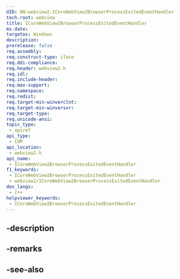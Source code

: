 ```yaml
---
UID: NN:webview2.ICoreWebView2BrowserProcessExitedEventHandler
tech.root: webview
title: ICoreWebView2BrowserProcessExitedEventHandler
ms.date: 
targetos: Windows
description: 
prerelease: false
req.assembly: 
req.construct-type: iface
req.ddi-compliance: 
req.header: webview2.h
req.idl: 
req.include-header: 
req.max-support: 
req.namespace: 
req.redist: 
req.target-min-winverclnt: 
req.target-min-winversvr: 
req.target-type: 
req.unicode-ansi: 
topic_type:
 - apiref
api_type:
 - COM
api_location:
 - webview2.h
api_name:
 - ICoreWebView2BrowserProcessExitedEventHandler
f1_keywords:
 - ICoreWebView2BrowserProcessExitedEventHandler
 - webview2/ICoreWebView2BrowserProcessExitedEventHandler
dev_langs:
 - c++
helpviewer_keywords:
 - ICoreWebView2BrowserProcessExitedEventHandler
---
```


## -description

## -remarks

## -see-also


